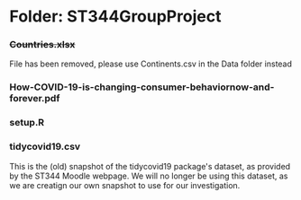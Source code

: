 # Folder: ST344GroupProject

### ~~Countries.xlsx~~
File has been removed, please use Continents.csv in the Data folder instead


### How-COVID-19-is-changing-consumer-behaviornow-and-forever.pdf

### setup.R

### tidycovid19.csv
This is the (old) snapshot of the tidycovid19 package's dataset, as provided by the ST344 Moodle webpage.
We will no longer be using this dataset, as we are creatign our own snapshot to use for our investigation.
